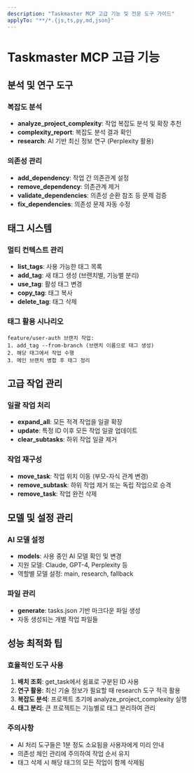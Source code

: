 ```yaml
---
description: "Taskmaster MCP 고급 기능 및 전문 도구 가이드"
applyTo: "**/*.{js,ts,py,md,json}"
---
```


# Taskmaster MCP 고급 기능

## 분석 및 연구 도구

### 복잡도 분석
- **analyze_project_complexity**: 작업 복잡도 분석 및 확장 추천
- **complexity_report**: 복잡도 분석 결과 확인
- **research**: AI 기반 최신 정보 연구 (Perplexity 활용)

### 의존성 관리
- **add_dependency**: 작업 간 의존관계 설정
- **remove_dependency**: 의존관계 제거
- **validate_dependencies**: 의존성 순환 참조 등 문제 검증
- **fix_dependencies**: 의존성 문제 자동 수정

## 태그 시스템

### 멀티 컨텍스트 관리
- **list_tags**: 사용 가능한 태그 목록
- **add_tag**: 새 태그 생성 (브랜치별, 기능별 분리)
- **use_tag**: 활성 태그 변경
- **copy_tag**: 태그 복사
- **delete_tag**: 태그 삭제

### 태그 활용 시나리오
```
feature/user-auth 브랜치 작업:
1. add_tag --from-branch (브랜치 이름으로 태그 생성)
2. 해당 태그에서 작업 수행
3. 메인 브랜치 병합 후 태그 정리
```

## 고급 작업 관리

### 일괄 작업 처리
- **expand_all**: 모든 적격 작업을 일괄 확장
- **update**: 특정 ID 이후 모든 작업 일괄 업데이트
- **clear_subtasks**: 하위 작업 일괄 제거

### 작업 재구성
- **move_task**: 작업 위치 이동 (부모-자식 관계 변경)
- **remove_subtask**: 하위 작업 제거 또는 독립 작업으로 승격
- **remove_task**: 작업 완전 삭제

## 모델 및 설정 관리

### AI 모델 설정
- **models**: 사용 중인 AI 모델 확인 및 변경
- 지원 모델: Claude, GPT-4, Perplexity 등
- 역할별 모델 설정: main, research, fallback

### 파일 관리
- **generate**: tasks.json 기반 마크다운 파일 생성
- 자동 생성되는 개별 작업 파일들

## 성능 최적화 팁

### 효율적인 도구 사용
1. **배치 조회**: get_task에서 쉼표로 구분된 ID 사용
2. **연구 활용**: 최신 기술 정보가 필요할 때 research 도구 적극 활용
3. **복잡도 분석**: 프로젝트 초기에 analyze_project_complexity 실행
4. **태그 분리**: 큰 프로젝트는 기능별로 태그 분리하여 관리

### 주의사항
- AI 처리 도구들은 1분 정도 소요됨을 사용자에게 미리 안내
- 의존성 체인 관리에 주의하여 작업 순서 유지
- 태그 삭제 시 해당 태그의 모든 작업이 함께 삭제됨
